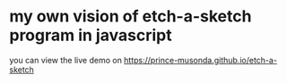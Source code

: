 # my own vision of etch-a-sketch program in javascript
you can view the live demo on https://prince-musonda.github.io/etch-a-sketch
